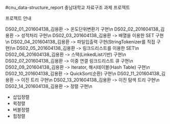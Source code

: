 #cnu_data-structure_report
충남대학교 자료구조 과제 프로젝트

프로젝트 안내

DS02_01_201604138_김용환 -> 온도단위변환기 구현\n
DS02_02_201604138_김용환 -> 성적처리 구현\n
DS02_03_201604138_김용환 -> 배열을 이용한 SET 구현\n
DS02_04_201604138_김용환 -> 파일입출력 구현(StringTokenizer를 직접 구현)\n
DS02_05_201604138_김용환 -> 링크드리스트를 이용한 SET\n
DS02_06_201604138_김용환 -> 스택(LinkedList기반) 구현\n
DS02_07_201604138_김용환 -> 이중 연결 링크드리스트 큐 구현\n
DS02_09_201604138_김용환 -> Iterator, 해시테이블(Hash Table) 구현\n
DS02_10_201604138_김용환 -> QuickSort(순환) 구현\n
DS02_11_201604138_김용환 -> 이진 트리 구현\n
DS02_13_201604138_김용환 -> 이진 탐색 트리 구현\n
DS02_14_201604138_김용환 -> 정렬 구현\n
  - 삽입정렬
  - 퀵정렬
  - 버블정렬
  - 힙정렬
  
